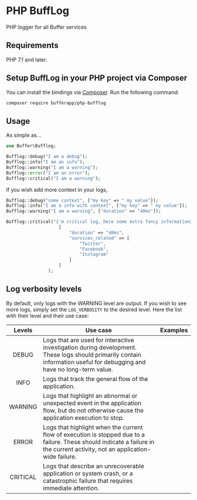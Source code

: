 # PHP BuffLog

PHP logger for all Buffer services


## Requirements

PHP 7.1 and later.

## Setup BuffLog in your PHP project via Composer

You can install the bindings via [Composer](http://getcomposer.org/). Run the following command:

```bash
composer require bufferapp/php-bufflog
```

## Usage
As simple as...

```php
use Buffer\Bufflog;

Bufflog::debug("I am a debug");
Bufflog::info("I am an info");
Bufflog::warning("I am a warning");
Bufflog::error("I am an error");
Bufflog::critical("I am a warning");
```

If you wish add more context in your logs, 
```php
Bufflog::debug("some context", ["my key" => " my value"]);
Bufflog::info("I am a info with context", ["my key" => " my value"]);
Bufflog::warning("I am a warning", ["duration" => "40ms"]);

Bufflog::critical("I'm critical log, here some extra fancy informations",
                    [
                        "duration" => "40ms",
                        "services_related" => [
                            "Twitter",
                            "Facebook",
                            "Instagram"
                        ]
                    ]
                );
```

## Log verbosity levels

By default, only logs with the WARNING level are output. 
If you wish to see more logs, simply set the `LOG_VERBOSITY` to the desired level. Here the list with their level and their use case:

| Levels  | Use case  | Examples  |
|:-:|---|---|
| DEBUG  | Logs that are used for interactive investigation during development. These logs should primarily contain information useful for debugging and have no long-term value.  |   |
| INFO | Logs that track the general flow of the application.   |   |
| WARNING | Logs that highlight an abnormal or unexpected event in the application flow, but do not otherwise cause the application execution to stop.  |   |
| ERROR |  Logs that highlight when the current flow of execution is stopped due to a failure. These should indicate a failure in the current activity, not an application-wide failure. |   |
| CRITICAL  | Logs that describe an unrecoverable application or system crash, or a catastrophic failure that requires immediate attention.  |   |
